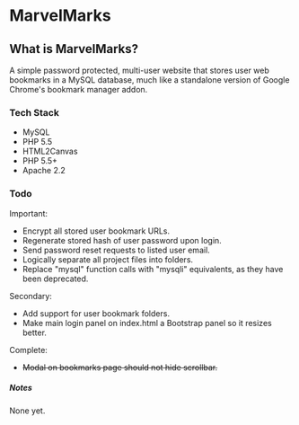 # MarvelMarks

## What is MarvelMarks?
A simple password protected, multi-user website that stores user web bookmarks in a MySQL database, much like a standalone version of Google Chrome's bookmark manager addon.

### Tech Stack
 - MySQL
 - PHP 5.5
 - HTML2Canvas
 - PHP 5.5+
 - Apache 2.2

### Todo
Important:
 - Encrypt all stored user bookmark URLs.
 - Regenerate stored hash of user password upon login.
 - Send password reset requests to listed user email.
 - Logically separate all project files into folders.
 - Replace "mysql" function calls with "mysqli" equivalents, as they have been deprecated.

Secondary:
- Add support for user bookmark folders.
- Make main login panel on index.html a Bootstrap panel so it resizes better.

Complete:
- ~~Modal on bookmarks page should not hide scrollbar.~~

##### Notes
 None yet.
